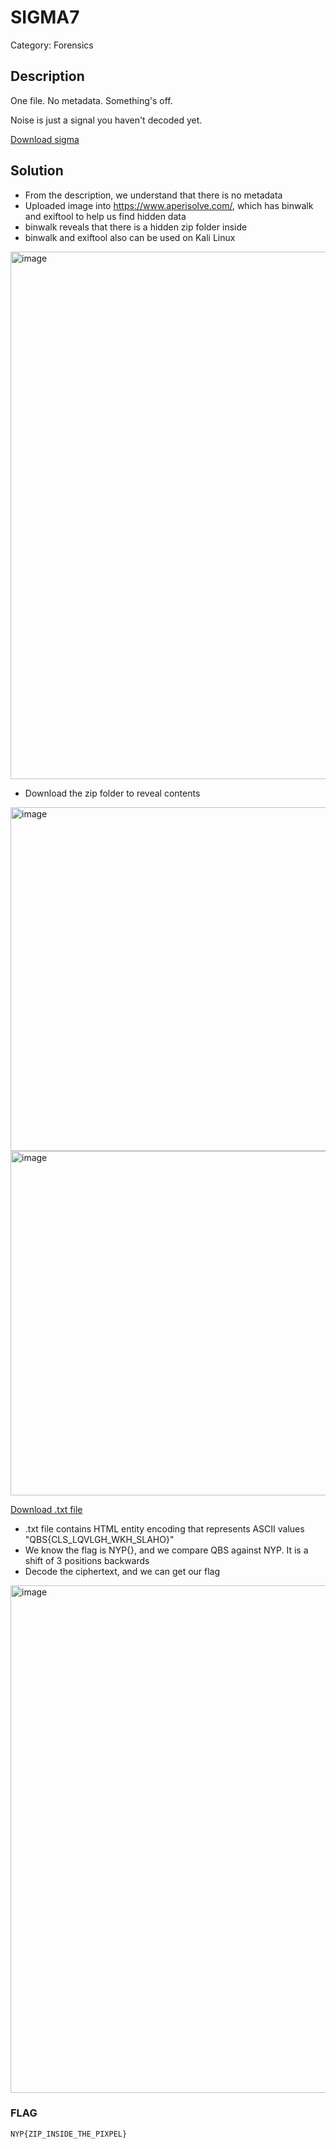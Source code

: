 # SIGMA7 

Category: Forensics

## Description
One file. No metadata. Something's off.

Noise is just a signal you haven't decoded yet.

[Download sigma](https://github.com/Diablo2912/CTF-Writeups/blob/main/NYP%20InfoSec%20June%20CTF%202025/.files/sigma.jpg)

## Solution 
- From the description, we understand that there is no metadata 
- Uploaded image into https://www.aperisolve.com/, which has binwalk and exiftool to help us find hidden data
- binwalk reveals that there is a hidden zip folder inside
- binwalk and exiftool also can be used on Kali Linux 
  
<img width="844" alt="image" src="https://github.com/user-attachments/assets/22cd0121-deb8-44c7-8c68-220a3c268fb1" />

- Download the zip folder to reveal contents

<img width="550" alt="image" src="https://github.com/user-attachments/assets/8920377e-4b69-4f60-8599-21de87988180" />

<img width="551" alt="image" src="https://github.com/user-attachments/assets/90e2c845-22f4-4828-81b4-42663a8949aa" />

[Download .txt file](https://github.com/Diablo2912/CTF-Writeups/blob/main/NYP%20InfoSec%20June%20CTF%202025/.files/01000110%2001101100%2001100001%2001100111%2000001010.txt)
- .txt file contains HTML entity encoding that represents ASCII values "QBS{CLS_LQVLGH_WKH_SLAHO}"
- We know the flag is NYP{}, and we compare QBS against NYP. It is a shift of 3 positions backwards
- Decode the ciphertext, and we can get our flag
  
<img width="812" alt="image" src="https://github.com/user-attachments/assets/d6a510e8-8218-4e2f-a6d0-7dd04141b14e" />


### FLAG
    NYP{ZIP_INSIDE_THE_PIXPEL}
